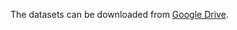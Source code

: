 The datasets can be downloaded from [Google Drive](https://drive.google.com/drive/folders/17Q1rlOfqSKdVlIXqqs8oBC6BIpqaEt-o?usp=sharing).
